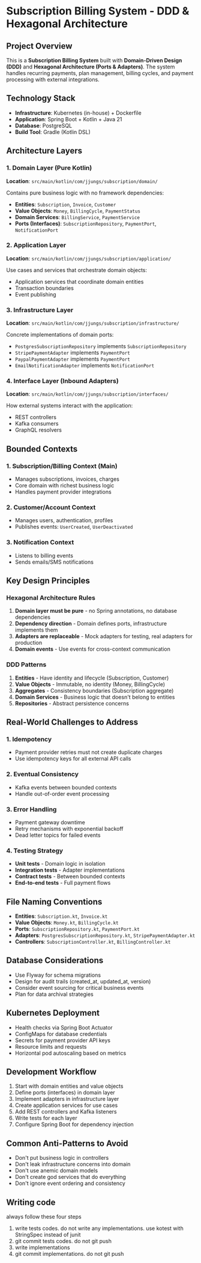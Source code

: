 # Subscription Billing System - DDD & Hexagonal Architecture

## Project Overview
This is a **Subscription Billing System** built with **Domain-Driven Design (DDD)** and **Hexagonal Architecture (Ports & Adapters)**. The system handles recurring payments, plan management, billing cycles, and payment processing with external integrations.

## Technology Stack
- **Infrastructure**: Kubernetes (in-house) + Dockerfile
- **Application**: Spring Boot + Kotlin + Java 21
- **Database**: PostgreSQL
- **Build Tool**: Gradle (Kotlin DSL)

## Architecture Layers

### 1. Domain Layer (Pure Kotlin)
**Location**: `src/main/kotlin/com/jjungs/subscription/domain/`

Contains pure business logic with no framework dependencies:
- **Entities**: `Subscription`, `Invoice`, `Customer`
- **Value Objects**: `Money`, `BillingCycle`, `PaymentStatus`
- **Domain Services**: `BillingService`, `PaymentService`
- **Ports (Interfaces)**: `SubscriptionRepository`, `PaymentPort`, `NotificationPort`

### 2. Application Layer
**Location**: `src/main/kotlin/com/jjungs/subscription/application/`

Use cases and services that orchestrate domain objects:
- Application services that coordinate domain entities
- Transaction boundaries
- Event publishing

### 3. Infrastructure Layer
**Location**: `src/main/kotlin/com/jjungs/subscription/infrastructure/`

Concrete implementations of domain ports:
- `PostgresSubscriptionRepository` implements `SubscriptionRepository`
- `StripePaymentAdapter` implements `PaymentPort`
- `PaypalPaymentAdapter` implements `PaymentPort`
- `EmailNotificationAdapter` implements `NotificationPort`

### 4. Interface Layer (Inbound Adapters)
**Location**: `src/main/kotlin/com/jjungs/subscription/interfaces/`

How external systems interact with the application:
- REST controllers
- Kafka consumers
- GraphQL resolvers

## Bounded Contexts

### 1. Subscription/Billing Context (Main)
- Manages subscriptions, invoices, charges
- Core domain with richest business logic
- Handles payment provider integrations

### 2. Customer/Account Context
- Manages users, authentication, profiles
- Publishes events: `UserCreated`, `UserDeactivated`

### 3. Notification Context
- Listens to billing events
- Sends emails/SMS notifications

## Key Design Principles

### Hexagonal Architecture Rules
1. **Domain layer must be pure** - no Spring annotations, no database dependencies
2. **Dependency direction** - Domain defines ports, infrastructure implements them
3. **Adapters are replaceable** - Mock adapters for testing, real adapters for production
4. **Domain events** - Use events for cross-context communication

### DDD Patterns
1. **Entities** - Have identity and lifecycle (Subscription, Customer)
2. **Value Objects** - Immutable, no identity (Money, BillingCycle)
3. **Aggregates** - Consistency boundaries (Subscription aggregate)
4. **Domain Services** - Business logic that doesn't belong to entities
5. **Repositories** - Abstract persistence concerns

## Real-World Challenges to Address

### 1. Idempotency
- Payment provider retries must not create duplicate charges
- Use idempotency keys for all external API calls

### 2. Eventual Consistency
- Kafka events between bounded contexts
- Handle out-of-order event processing

### 3. Error Handling
- Payment gateway downtime
- Retry mechanisms with exponential backoff
- Dead letter topics for failed events

### 4. Testing Strategy
- **Unit tests** - Domain logic in isolation
- **Integration tests** - Adapter implementations
- **Contract tests** - Between bounded contexts
- **End-to-end tests** - Full payment flows

## File Naming Conventions
- **Entities**: `Subscription.kt`, `Invoice.kt`
- **Value Objects**: `Money.kt`, `BillingCycle.kt`
- **Ports**: `SubscriptionRepository.kt`, `PaymentPort.kt`
- **Adapters**: `PostgresSubscriptionRepository.kt`, `StripePaymentAdapter.kt`
- **Controllers**: `SubscriptionController.kt`, `BillingController.kt`

## Database Considerations
- Use Flyway for schema migrations
- Design for audit trails (created_at, updated_at, version)
- Consider event sourcing for critical business events
- Plan for data archival strategies

## Kubernetes Deployment
- Health checks via Spring Boot Actuator
- ConfigMaps for database credentials
- Secrets for payment provider API keys
- Resource limits and requests
- Horizontal pod autoscaling based on metrics

## Development Workflow
1. Start with domain entities and value objects
2. Define ports (interfaces) in domain layer
3. Implement adapters in infrastructure layer
4. Create application services for use cases
5. Add REST controllers and Kafka listeners
6. Write tests for each layer
7. Configure Spring Boot for dependency injection

## Common Anti-Patterns to Avoid
- Don't put business logic in controllers
- Don't leak infrastructure concerns into domain
- Don't use anemic domain models
- Don't create god services that do everything
- Don't ignore event ordering and consistency

## Writing code

always follow these four steps

1. write tests codes. do not write any implementations. use kotest with StringSpec instead of junit
2. git commit tests codes. do not git push
3. write implementations
4. git commit implementations. do not git push
